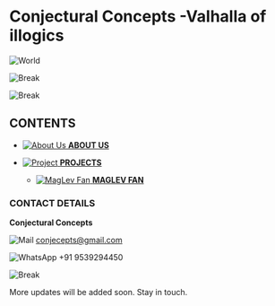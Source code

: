 # Conjectural Concepts -Valhalla of illogics

![World](http://www.pngmart.com/files/4/Technology-PNG-Image.png)

![Break](https://raw.githubusercontent.com/ameenkb/ameenkb.github.io/master/Images/Blank.png)

![Break](https://raw.githubusercontent.com/ameenkb/ameenkb.github.io/master/Images/Blank.png)

## CONTENTS

- [![About Us](https://cdn2.iconfinder.com/data/icons/circle-icons-1/64/profle-24.png)  **ABOUT US**](aboutus)

- [![Project](https://cdn2.iconfinder.com/data/icons/circle-icons-1/64/compose-24.png)  **PROJECTS**](project)
  
  - [![MagLev Fan](https://cdn2.iconfinder.com/data/icons/circle-icons-1/64/compose-24.png)  **MAGLEV FAN**](maglev)


### CONTACT DETAILS

**Conjectural Concepts**

![Mail](https://cdn4.iconfinder.com/data/icons/miu-gloss-social/60/mail-24.png) conjecepts@gmail.com

![WhatsApp](https://cdn4.iconfinder.com/data/icons/miu-gloss-social/60/whatsapp-24.png) +91 9539294450

![Break](https://raw.githubusercontent.com/ameenkb/ameenkb.github.io/master/Images/Blank.png)

More updates will be added soon. Stay in touch.


